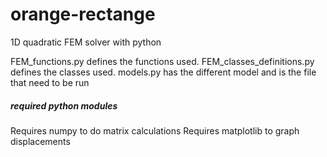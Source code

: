 # orange-rectange
1D quadratic FEM solver with python


FEM_functions.py defines the functions used.
FEM_classes_definitions.py defines the classes used.
models.py has the different model and is the file that need to be run


##### required python modules
Requires numpy to do matrix calculations
Requires matplotlib to graph displacements


